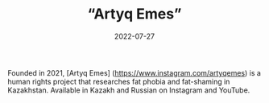 ﻿---
countries: ["Kazakhstan"]
category: [“Local NGO"]
tags: [“feminist NGO”, “feminism”, “activism”, “instagram”, “youtube”]
dates: [2021-2022]
data_type: [“qualitative”, “narratives”, “discourse”] 
title: [“Artyq Emes”]
date: [2022-07-27]
language: [“Russian”, “Kazakh”]
description: [Artyq Emes is a human rights project that researches fat phobia and fat-shaming in Kazakhstan]
---

Founded in 2021, [Artyq Emes] (https://www.instagram.com/artyqemes) is a human rights project that researches fat phobia and fat-shaming in Kazakhstan. Available in Kazakh and Russian on Instagram and YouTube. 
